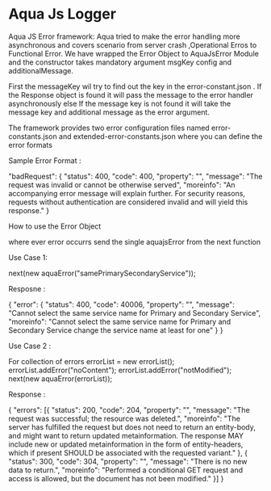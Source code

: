 # Aqua Js Logger

Aqua JS Error framework:
Aqua tried to make the error handling more asynchronous and covers scenario from server crash ,Operational Erros to Functional Error.
We have wrapped the Error Object to AquaJsError Module and the constructor takes mandatory argument msgKey config and additionalMessage.

First the messageKey wil try to find out the key in the error-constant.json .
If the Response object is found it will pass the message to the error handler asynchronously  else If the message key is not found it will take the message key and additional message as the error argument.

The framework provides two error configuration files named error-constants.json and extended-error-constants.json where you can define the error formats

Sample Error Format :

"badRequest": {
    "status": 400,
    "code": 400,
    "property": "",
    "message": "The request was invalid or cannot be otherwise served",
    "moreinfo": "An accompanying error message will explain further. For security reasons, requests without authentication are considered invalid and will yield this response."
  }

How to use the Error Object

where ever error occurrs send the single aquajsError from the next function

Use Case 1:

next(new aquaError("samePrimarySecondaryService"));

Resposne :

{ "error": { "status": 400, "code": 40006, "property": "", "message": "Cannot select the same service name for Primary and Secondary Service", "moreinfo": "Cannot select the same service name for Primary and Secondary Service change the service name at least for one" } }


Use Case 2 :

For collection of errors
 errorList = new errorList();
 errorList.addError("noContent");
 errorList.addError("notModified");
 next(new aquaError(errorList));

Response :

{ "errors": [{ "status": 200, "code": 204, "property": "", "message": "The request was successful; the resource was deleted.", "moreinfo": "The server has fulfilled the request but does not need to return an entity-body, and might want to return updated metainformation. The response MAY include new or updated metainformation in the form of entity-headers, which if present SHOULD be associated with the requested variant." }, { "status": 300, "code": 304, "property": "", "message": "There is no new data to return.", "moreinfo": "Performed a conditional GET request and access is allowed, but the document has not been modified." }] }



